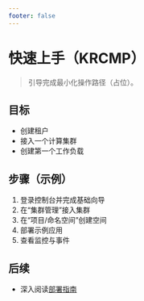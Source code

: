 ```yaml
---
footer: false
---
```


# 快速上手（KRCMP）

> 引导完成最小化操作路径（占位）。

## 目标
- 创建租户
- 接入一个计算集群
- 创建第一个工作负载

## 步骤（示例）
1. 登录控制台并完成基础向导
2. 在“集群管理”接入集群
3. 在“项目/命名空间”创建空间
4. 部署示例应用
5. 查看监控与事件

## 后续
- 深入阅读[部署指南](./deployment.md)
